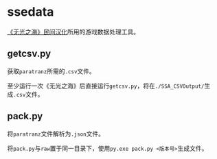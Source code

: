 # ssedata
[《无光之海》民间汉化](https://paratranz.cn/projects/12215)所用的游戏数据处理工具。

## getcsv.py
获取``paratranz``所需的``.csv``文件。

至少运行一次《无光之海》后直接运行``getcsv.py``，将在``./SSA_CSVOutput/``生成``.csv``文件。

## pack.py
将``paratranz``文件解析为``.json``文件。

将``pack.py``与``raw``置于同一目录下，使用`py.exe pack.py <版本号>`生成文件。
